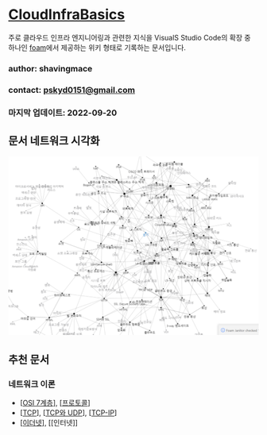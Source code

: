 # [CloudInfraBasics](https://shavingmace.github.io/CloudInfraBasics/)

주로 클라우드 인프라 엔지니어링과 관련한 지식을 VisualS Studio Code의 확장 중 하나인 [foam](https://foambubble.github.io/foam/)에서 제공하는 위키 형태로 기록하는 문서입니다. 

### author: shavingmace
### contact: pskyd0151@gmail.com
### 마지막 업데이트: 2022-09-20

## 문서 네트워크 시각화
![타이틀 이미지](./attachments/2022-09-19-16-21-20.png)

## 추천 문서
### 네트워크 이론 
- [[OSI 7계층]], [[프로토콜]]
- [[TCP]], [[TCP와 UDP]], [[TCP-IP]]
- [[이더넷]], [[인터넷]]



[//begin]: # "Autogenerated link references for markdown compatibility"
[OSI 7계층]: <docs/OSI 7계층.md> "OSI 7계층"
[프로토콜]: docs/프로토콜.md "프로토콜"
[TCP]: docs/TCP.md "TCP"
[TCP와 UDP]: <docs/TCP와 UDP.md> "TPC와 UDP"
[TCP-IP]: docs/TCP-IP.md "TCP-IP"
[이더넷]: docs/이더넷.md "이더넷"
[//end]: # "Autogenerated link references"